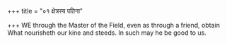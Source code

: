 +++
title = "०१ क्षेत्रस्य पतिना"

+++
WE through the Master of the Field, even as through a friend, obtain  
     What nourisheth our kine and steeds. In such may he be good to us.